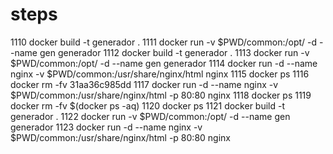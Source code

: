 # steps
1110  docker build -t generador .
 1111  docker run -v $PWD/common:/opt/ -d --name gen generador
 1112  docker build -t generador .
 1113  docker run -v $PWD/common:/opt/ -d --name gen generador
 1114  docker run -d --name nginx -v $PWD/common:/usr/share/nginx/html nginx
 1115  docker ps
 1116  docker rm -fv 31aa36c985dd
 1117  docker run -d --name nginx -v $PWD/common:/usr/share/nginx/html -p 80:80  nginx
 1118  docker ps
 1119  docker rm -fv $(docker ps -aq)
 1120  docker ps
 1121  docker build -t generador .
 1122  docker run -v $PWD/common:/opt/ -d --name gen generador
 1123  docker run -d --name nginx -v $PWD/common:/usr/share/nginx/html -p 80:80  nginx